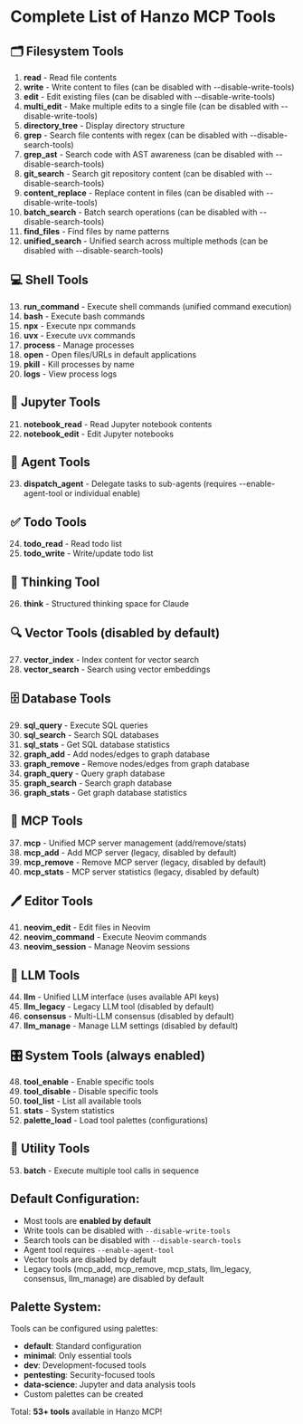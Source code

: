 # Complete List of Hanzo MCP Tools

## 🗂️ Filesystem Tools
1. **read** - Read file contents
2. **write** - Write content to files (can be disabled with --disable-write-tools)
3. **edit** - Edit existing files (can be disabled with --disable-write-tools)
4. **multi_edit** - Make multiple edits to a single file (can be disabled with --disable-write-tools)
5. **directory_tree** - Display directory structure
6. **grep** - Search file contents with regex (can be disabled with --disable-search-tools)
7. **grep_ast** - Search code with AST awareness (can be disabled with --disable-search-tools)
8. **git_search** - Search git repository content (can be disabled with --disable-search-tools)
9. **content_replace** - Replace content in files (can be disabled with --disable-write-tools)
10. **batch_search** - Batch search operations (can be disabled with --disable-search-tools)
11. **find_files** - Find files by name patterns
12. **unified_search** - Unified search across multiple methods (can be disabled with --disable-search-tools)

## 💻 Shell Tools
13. **run_command** - Execute shell commands (unified command execution)
14. **bash** - Execute bash commands
15. **npx** - Execute npx commands
16. **uvx** - Execute uvx commands
17. **process** - Manage processes
18. **open** - Open files/URLs in default applications
19. **pkill** - Kill processes by name
20. **logs** - View process logs

## 📓 Jupyter Tools
21. **notebook_read** - Read Jupyter notebook contents
22. **notebook_edit** - Edit Jupyter notebooks

## 🤖 Agent Tools
23. **dispatch_agent** - Delegate tasks to sub-agents (requires --enable-agent-tool or individual enable)

## ✅ Todo Tools
24. **todo_read** - Read todo list
25. **todo_write** - Write/update todo list

## 🧠 Thinking Tool
26. **think** - Structured thinking space for Claude

## 🔍 Vector Tools (disabled by default)
27. **vector_index** - Index content for vector search
28. **vector_search** - Search using vector embeddings

## 🗄️ Database Tools
29. **sql_query** - Execute SQL queries
30. **sql_search** - Search SQL databases
31. **sql_stats** - Get SQL database statistics
32. **graph_add** - Add nodes/edges to graph database
33. **graph_remove** - Remove nodes/edges from graph database
34. **graph_query** - Query graph database
35. **graph_search** - Search graph database
36. **graph_stats** - Get graph database statistics

## 🔌 MCP Tools
37. **mcp** - Unified MCP server management (add/remove/stats)
38. **mcp_add** - Add MCP server (legacy, disabled by default)
39. **mcp_remove** - Remove MCP server (legacy, disabled by default)
40. **mcp_stats** - MCP server statistics (legacy, disabled by default)

## 🖊️ Editor Tools
41. **neovim_edit** - Edit files in Neovim
42. **neovim_command** - Execute Neovim commands
43. **neovim_session** - Manage Neovim sessions

## 🤖 LLM Tools
44. **llm** - Unified LLM interface (uses available API keys)
45. **llm_legacy** - Legacy LLM tool (disabled by default)
46. **consensus** - Multi-LLM consensus (disabled by default)
47. **llm_manage** - Manage LLM settings (disabled by default)

## 🎛️ System Tools (always enabled)
48. **tool_enable** - Enable specific tools
49. **tool_disable** - Disable specific tools
50. **tool_list** - List all available tools
51. **stats** - System statistics
52. **palette_load** - Load tool palettes (configurations)

## 🔧 Utility Tools
53. **batch** - Execute multiple tool calls in sequence

## Default Configuration:
- Most tools are **enabled by default**
- Write tools can be disabled with `--disable-write-tools`
- Search tools can be disabled with `--disable-search-tools`
- Agent tool requires `--enable-agent-tool`
- Vector tools are disabled by default
- Legacy tools (mcp_add, mcp_remove, mcp_stats, llm_legacy, consensus, llm_manage) are disabled by default

## Palette System:
Tools can be configured using palettes:
- **default**: Standard configuration
- **minimal**: Only essential tools
- **dev**: Development-focused tools
- **pentesting**: Security-focused tools
- **data-science**: Jupyter and data analysis tools
- Custom palettes can be created

Total: **53+ tools** available in Hanzo MCP!